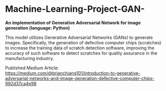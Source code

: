 # Machine-Learning-Project-GAN-
**An implementation of Generative Adversarial Network for image generation (language: Python)**

This model utilizes Generative Adversarial Networks (GANs) to generate images. Specifically, the generation of defective computer chips (scratches) to increase the training data of scratch detection software, improving the accuracy of such software to detect scratches for quality assurance in the manufacturing industry.

Published Medium Article: https://medium.com/@brianchiang101/introduction-to-generative-adversarial-networks-and-image-generation-defective-computer-chips-992d37ca4e98
